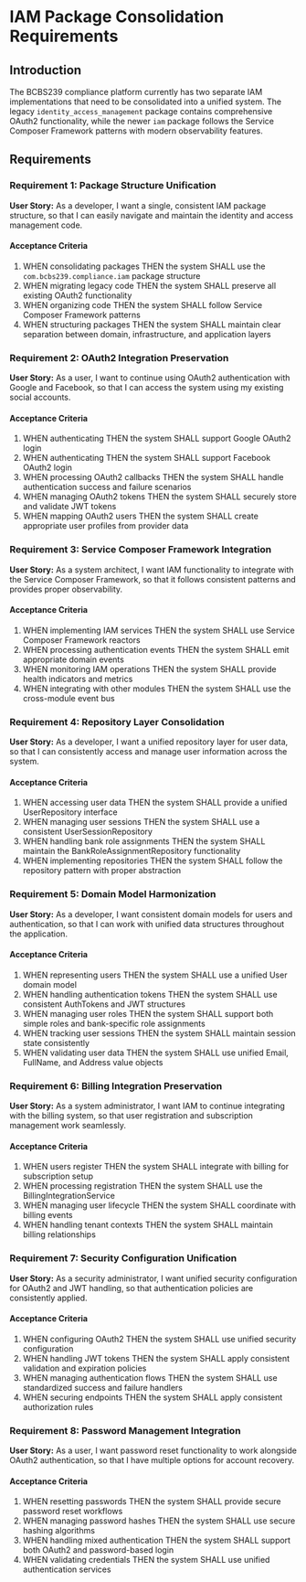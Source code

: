 # IAM Package Consolidation Requirements

## Introduction

The BCBS239 compliance platform currently has two separate IAM implementations that need to be consolidated into a unified system. The legacy `identity_access_management` package contains comprehensive OAuth2 functionality, while the newer `iam` package follows the Service Composer Framework patterns with modern observability features.

## Requirements

### Requirement 1: Package Structure Unification

**User Story:** As a developer, I want a single, consistent IAM package structure, so that I can easily navigate and maintain the identity and access management code.

#### Acceptance Criteria

1. WHEN consolidating packages THEN the system SHALL use the `com.bcbs239.compliance.iam` package structure
2. WHEN migrating legacy code THEN the system SHALL preserve all existing OAuth2 functionality
3. WHEN organizing code THEN the system SHALL follow Service Composer Framework patterns
4. WHEN structuring packages THEN the system SHALL maintain clear separation between domain, infrastructure, and application layers

### Requirement 2: OAuth2 Integration Preservation

**User Story:** As a user, I want to continue using OAuth2 authentication with Google and Facebook, so that I can access the system using my existing social accounts.

#### Acceptance Criteria

1. WHEN authenticating THEN the system SHALL support Google OAuth2 login
2. WHEN authenticating THEN the system SHALL support Facebook OAuth2 login
3. WHEN processing OAuth2 callbacks THEN the system SHALL handle authentication success and failure scenarios
4. WHEN managing OAuth2 tokens THEN the system SHALL securely store and validate JWT tokens
5. WHEN mapping OAuth2 users THEN the system SHALL create appropriate user profiles from provider data

### Requirement 3: Service Composer Framework Integration

**User Story:** As a system architect, I want IAM functionality to integrate with the Service Composer Framework, so that it follows consistent patterns and provides proper observability.

#### Acceptance Criteria

1. WHEN implementing IAM services THEN the system SHALL use Service Composer Framework reactors
2. WHEN processing authentication events THEN the system SHALL emit appropriate domain events
3. WHEN monitoring IAM operations THEN the system SHALL provide health indicators and metrics
4. WHEN integrating with other modules THEN the system SHALL use the cross-module event bus

### Requirement 4: Repository Layer Consolidation

**User Story:** As a developer, I want a unified repository layer for user data, so that I can consistently access and manage user information across the system.

#### Acceptance Criteria

1. WHEN accessing user data THEN the system SHALL provide a unified UserRepository interface
2. WHEN managing user sessions THEN the system SHALL use a consistent UserSessionRepository
3. WHEN handling bank role assignments THEN the system SHALL maintain the BankRoleAssignmentRepository functionality
4. WHEN implementing repositories THEN the system SHALL follow the repository pattern with proper abstraction

### Requirement 5: Domain Model Harmonization

**User Story:** As a developer, I want consistent domain models for users and authentication, so that I can work with unified data structures throughout the application.

#### Acceptance Criteria

1. WHEN representing users THEN the system SHALL use a unified User domain model
2. WHEN handling authentication tokens THEN the system SHALL use consistent AuthTokens and JWT structures
3. WHEN managing user roles THEN the system SHALL support both simple roles and bank-specific role assignments
4. WHEN tracking user sessions THEN the system SHALL maintain session state consistently
5. WHEN validating user data THEN the system SHALL use unified Email, FullName, and Address value objects

### Requirement 6: Billing Integration Preservation

**User Story:** As a system administrator, I want IAM to continue integrating with the billing system, so that user registration and subscription management work seamlessly.

#### Acceptance Criteria

1. WHEN users register THEN the system SHALL integrate with billing for subscription setup
2. WHEN processing registration THEN the system SHALL use the BillingIntegrationService
3. WHEN managing user lifecycle THEN the system SHALL coordinate with billing events
4. WHEN handling tenant contexts THEN the system SHALL maintain billing relationships

### Requirement 7: Security Configuration Unification

**User Story:** As a security administrator, I want unified security configuration for OAuth2 and JWT handling, so that authentication policies are consistently applied.

#### Acceptance Criteria

1. WHEN configuring OAuth2 THEN the system SHALL use unified security configuration
2. WHEN handling JWT tokens THEN the system SHALL apply consistent validation and expiration policies
3. WHEN managing authentication flows THEN the system SHALL use standardized success and failure handlers
4. WHEN securing endpoints THEN the system SHALL apply consistent authorization rules

### Requirement 8: Password Management Integration

**User Story:** As a user, I want password reset functionality to work alongside OAuth2 authentication, so that I have multiple options for account recovery.

#### Acceptance Criteria

1. WHEN resetting passwords THEN the system SHALL provide secure password reset workflows
2. WHEN managing password hashes THEN the system SHALL use secure hashing algorithms
3. WHEN handling mixed authentication THEN the system SHALL support both OAuth2 and password-based login
4. WHEN validating credentials THEN the system SHALL use unified authentication services